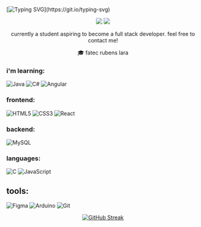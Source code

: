 [![Typing SVG](https://readme-typing-svg.herokuapp.com?font=Fira+Code&weight=500&size=30&color=993399&center=true&vCenter=true&width=1000&height=60&lines=hello+%F0%9F%91%8B%F0%9F%8F%BC;i'm+%C3%89rica+Elen;welcome!)](https://git.io/typing-svg)

<div align="center"> 
  <a href="https://linkedin.com/in/érica-elen-5631341a2/" target="_blank"><img src="https://img.shields.io/badge/Linkedin-000?&style=for-the-badge&logo=linkedin&logoColor=939&color:FFF"/></a>
  <a href="mailto:erica.elen6@gmail.com" target="_blank"><img src="https://img.shields.io/badge/Email-000?&style=for-the-badge&logo=gmail&logoColor=939&color:FFF"/></a>
  
<p></p>
  <p>currently a student aspiring to become a full stack developer. feel free to contact me! </p>
  <p>🎓 fatec rubens lara </p>
</div>

### i'm learning:
![Java](https://img.shields.io/badge/Java-000?style=for-the-badge&logo=openjdk&logoColor=939) 
![C#](https://img.shields.io/badge/c%23-000.svg?style=for-the-badge&logo=c-sharp&logoColor=939)
![Angular](https://img.shields.io/badge/Angular-000?style=for-the-badge&logo=angular&logoColor=939)

### frontend:  
![HTML5](https://img.shields.io/badge/HTML5-000?style=for-the-badge&logo=html5&logoColor=939)
![CSS3](https://img.shields.io/badge/CSS3-000?style=for-the-badge&logo=css3&logoColor=939)
![React](https://img.shields.io/badge/React-000?style=for-the-badge&logo=react&logoColor=939)


### backend:
![MySQL](https://img.shields.io/badge/MySQL-000?style=for-the-badge&logo=mysql&logoColor=939)

### languages:
![C](https://img.shields.io/badge/C-000?style=for-the-badge&logo=c&logoColor=939)
![JavaScript](https://img.shields.io/badge/JavaScript-000?style=for-the-badge&logo=javascript&logoColor=939)

## tools:
![Figma](https://img.shields.io/badge/Figma-000?style=for-the-badge&logo=figma&logoColor=939)
![Arduino](https://img.shields.io/badge/Arduino-000?style=for-the-badge&logo=arduino&logoColor=939)
![Git](https://img.shields.io/badge/Git-000?style=for-the-badge&logo=git&logoColor=939)

<div align=center>
  
[![GitHub Streak](https://streak-stats.demolab.com?user=ericaselen&theme=modern-lilac)](https://git.io/streak-stats)
</div>


